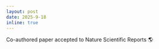 ```yaml
---
layout: post
date: 2025-9-18
inline: true
---
```

Co-authored paper accepted to Nature Scientific Reports :earth_americas: